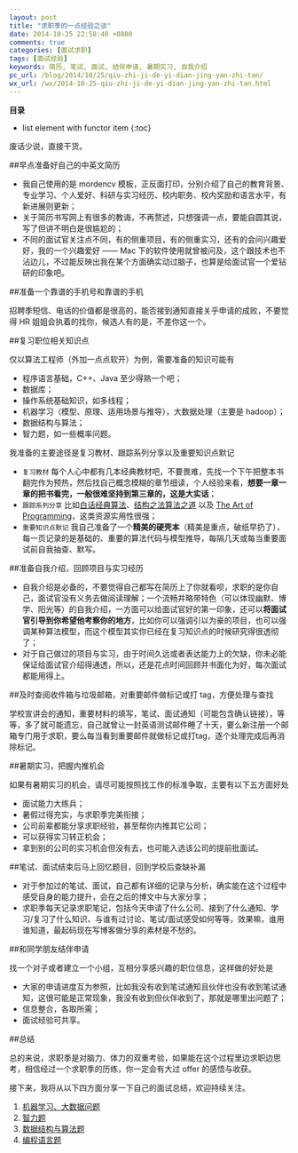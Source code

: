 ```yaml
---
layout: post
title: "求职季的一点经验之谈"
date: 2014-10-25 22:58:48 +0800
comments: true
categories: [面试求职]
tags: [面试经验]
keywords: 简历, 笔试, 面试, 结伴申请, 暑期实习, 自我介绍
pc_url: /blog/2014/10/25/qiu-zhi-ji-de-yi-dian-jing-yan-zhi-tan/
wx_url: /wx/2014-10-25-qiu-zhi-ji-de-yi-dian-jing-yan-zhi-tan.html
---
```


__目录__

* list element with functor item
{:toc}

废话少说，直接干货。

<!-- excerpt start -->

##早点准备好自己的中英文简历

- 我自己使用的是 mordencv 模板，正反面打印，分别介绍了自己的教育背景、专业学习、个人爱好、科研与实习经历、校内职务、校内奖励和语言水平，有新进展则更新；
- 关于简历书写网上有很多的教诲，不再赘述，只想强调一点，要能自圆其说，写了但讲不明白是很尴尬的；
- 不同的面试官关注点不同，有的侧重项目，有的侧重实习，还有的会问兴趣爱好，我的一个兴趣爱好 —— Mac 下的软件使用就曾被问及，这个跟技术也不沾边儿，不过能反映出我在某个方面确实动过脑子，也算是给面试官一个爱钻研的印象吧。
	
##准备一个靠谱的手机号和靠谱的手机

招聘季短信、电话的价值都是很高的，能否接到通知直接关乎申请的成败，不要觉得 HR 姐姐会执着的找你，候选人有的是，不差你这一个。

<!-- excerpt end -->

##复习职位相关知识点

仅以算法工程师（外加一点点软开）为例，需要准备的知识可能有

- 程序语言基础，C\++、Java 至少得熟一个吧；
- 数据库；
- 操作系统基础知识，如多线程；
- 机器学习（模型、原理、适用场景与推导），大数据处理（主要是 hadoop）；
- 数据结构与算法；
- 智力题，如一些概率问题。
		
我准备的主要途径是复习教材、跟踪系列分享以及重要知识点默记

- `复习教材` 每个人心中都有几本经典教材吧，不要畏难，先找一个下午把整本书翻完作为预热，然后找自己概念模糊的章节细读，个人经验来看，**想要一章一章的把书看完，一般很难坚持到第三章的，这是大实话**；
- `跟踪系列分享` 比如[白话经典算法](http://blog.csdn.net/morewindows/article/category/859207)、[结构之法算法之道](http://blog.csdn.net/v_july_v) 以及 [The Art of Programming](https://github.com/julycoding/The-Art-Of-Programming-by-July)，这类资源实用性很强；
- `重要知识点默记` 我自己准备了一个**精美的硬壳本**（精美是重点，破纸早扔了），每一页记录的是基础的、重要的算法代码与模型推导，每隔几天或每当重要面试前自我抽查、默写。
	
##准备自我介绍，回顾项目与实习经历

- 自我介绍是必备的，不要觉得自己都写在简历上了你就看呗，求职的是你自己，面试官没有义务去做阅读理解；一个流畅并略带特色（可以体现幽默、博学、阳光等）的自我介绍，一方面可以给面试官好的第一印象，还可以**将面试官引导到你希望他考察你的地方**，比如你可以强调引以为豪的项目，也可以强调某种算法模型，而这个模型其实你已经在复习知识点的时候研究得很透彻了；
- 对于自己做过的项目与实习，由于时间久远或者表达能力上的欠缺，你未必能保证给面试官介绍得通透，所以，还是花点时间回顾并书面化为好，每次面试都能用得上。
	
##及时查阅收件箱与垃圾邮箱，对重要邮件做标记或打 tag，方便处理与查找

学校宣讲会的通知，重要材料的填写，笔试、面试通知（可能包含确认链接），等等，多了就可能遗忘，自己就曾让一封英语测试邮件睡了十天，要么新注册一个邮箱专门用于求职，要么每当看到重要邮件就做标记或打tag，逐个处理完成后再消除标记。

##暑期实习，把握内推机会

如果有暑期实习的机会，请尽可能按照找工作的标准争取，主要有以下五方面好处

- 面试能力大练兵；
- 暑假过得充实，与求职季完美衔接；
- 公司前辈都能分享求职经验，甚至帮你内推其它公司；
- 可以获得实习转正机会；
- 拿到别的公司的实习机会但没有去，也可能入选该公司的提前批面试。

##笔试、面试结束后马上回忆题目，回到学校后查缺补漏

- 对于参加过的笔试、面试，自己都有详细的记录与分析，确实能在这个过程中感受自身的能力提升，会在之后的博文中与大家分享；
- 求职季每天记录求职笔记，包括今天申请了什么公司、接到了什么通知、学习/复习了什么知识、与谁有过讨论、笔试/面试感受如何等等，效果嘛，谁用谁知道，最起码现在写博客做分享的素材是不愁的。
	
##和同学朋友结伴申请

找一个对子或者建立一个小组，互相分享感兴趣的职位信息，这样做的好处是

- 大家的申请进度互为参照，比如我没有收到笔试通知且伙伴也没有收到笔试通知，这很可能是正常现象，我没有收到但伙伴收到了，那就是哪里出问题了；
- 信息整合，各取所需；
- 面试经验可共享。

##总结

总的来说，求职季是对脑力、体力的双重考验，如果能在这个过程里边求职边思考，相信经过一个求职季的历练，你一定会有大过 offer 的感悟与收获。

接下来，我将从以下四方面分享一下自己的面试总结，欢迎持续关注。

1. [机器学习、大数据问题](/blog/2014/11/06/mian-shi-jing-yan-zhi-ji-qi-xue-xi-da-shu-ju-wen-ti/)
2. [智力题](/blog/2014/11/07/mian-shi-jing-yan-fen-xiang-zhi-zhi-li-ti/)
3. [数据结构与算法题](/blog/2014/11/18/mian-shi-jing-yan-fen-xiang-zhi-shu-ju-jie-gou-suan-fa-fen-xiang/)
4. [编程语言题](/blog/2014/11/25/mian-shi-jing-yan-fen-xiang-zhi-bian-cheng-yu-yan-ti/)